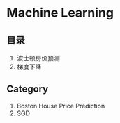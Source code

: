 Machine Learning 
==  
## 目录
1. 波士顿房价预测  
2. 梯度下降

## Category
1. Boston House Price Prediction  
2. SGD
 
